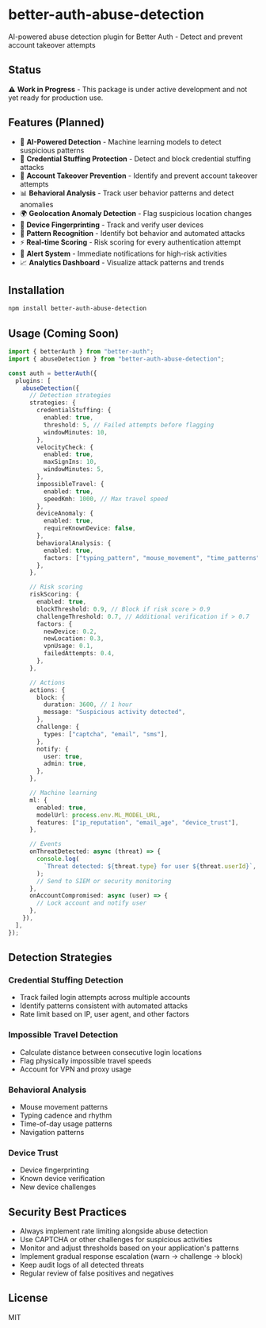 # better-auth-abuse-detection

AI-powered abuse detection plugin for Better Auth - Detect and prevent account takeover attempts

## Status

⚠️ **Work in Progress** - This package is under active development and not yet ready for production use.

## Features (Planned)

- 🤖 **AI-Powered Detection** - Machine learning models to detect suspicious patterns
- 🔐 **Credential Stuffing Protection** - Detect and block credential stuffing attacks
- 🎯 **Account Takeover Prevention** - Identify and prevent account takeover attempts
- 📊 **Behavioral Analysis** - Track user behavior patterns and detect anomalies
- 🌍 **Geolocation Anomaly Detection** - Flag suspicious location changes
- 📱 **Device Fingerprinting** - Track and verify user devices
- 🔄 **Pattern Recognition** - Identify bot behavior and automated attacks
- ⚡ **Real-time Scoring** - Risk scoring for every authentication attempt
- 🚨 **Alert System** - Immediate notifications for high-risk activities
- 📈 **Analytics Dashboard** - Visualize attack patterns and trends

## Installation

```bash
npm install better-auth-abuse-detection
```

## Usage (Coming Soon)

```typescript
import { betterAuth } from "better-auth";
import { abuseDetection } from "better-auth-abuse-detection";

const auth = betterAuth({
  plugins: [
    abuseDetection({
      // Detection strategies
      strategies: {
        credentialStuffing: {
          enabled: true,
          threshold: 5, // Failed attempts before flagging
          windowMinutes: 10,
        },
        velocityCheck: {
          enabled: true,
          maxSignIns: 10,
          windowMinutes: 5,
        },
        impossibleTravel: {
          enabled: true,
          speedKmh: 1000, // Max travel speed
        },
        deviceAnomaly: {
          enabled: true,
          requireKnownDevice: false,
        },
        behavioralAnalysis: {
          enabled: true,
          factors: ["typing_pattern", "mouse_movement", "time_patterns"],
        },
      },

      // Risk scoring
      riskScoring: {
        enabled: true,
        blockThreshold: 0.9, // Block if risk score > 0.9
        challengeThreshold: 0.7, // Additional verification if > 0.7
        factors: {
          newDevice: 0.2,
          newLocation: 0.3,
          vpnUsage: 0.1,
          failedAttempts: 0.4,
        },
      },

      // Actions
      actions: {
        block: {
          duration: 3600, // 1 hour
          message: "Suspicious activity detected",
        },
        challenge: {
          types: ["captcha", "email", "sms"],
        },
        notify: {
          user: true,
          admin: true,
        },
      },

      // Machine learning
      ml: {
        enabled: true,
        modelUrl: process.env.ML_MODEL_URL,
        features: ["ip_reputation", "email_age", "device_trust"],
      },

      // Events
      onThreatDetected: async (threat) => {
        console.log(
          `Threat detected: ${threat.type} for user ${threat.userId}`,
        );
        // Send to SIEM or security monitoring
      },
      onAccountCompromised: async (user) => {
        // Lock account and notify user
      },
    }),
  ],
});
```

## Detection Strategies

### Credential Stuffing Detection

- Track failed login attempts across multiple accounts
- Identify patterns consistent with automated attacks
- Rate limit based on IP, user agent, and other factors

### Impossible Travel Detection

- Calculate distance between consecutive login locations
- Flag physically impossible travel speeds
- Account for VPN and proxy usage

### Behavioral Analysis

- Mouse movement patterns
- Typing cadence and rhythm
- Time-of-day usage patterns
- Navigation patterns

### Device Trust

- Device fingerprinting
- Known device verification
- New device challenges

## Security Best Practices

- Always implement rate limiting alongside abuse detection
- Use CAPTCHA or other challenges for suspicious activities
- Monitor and adjust thresholds based on your application's patterns
- Implement gradual response escalation (warn → challenge → block)
- Keep audit logs of all detected threats
- Regular review of false positives and negatives

## License

MIT
